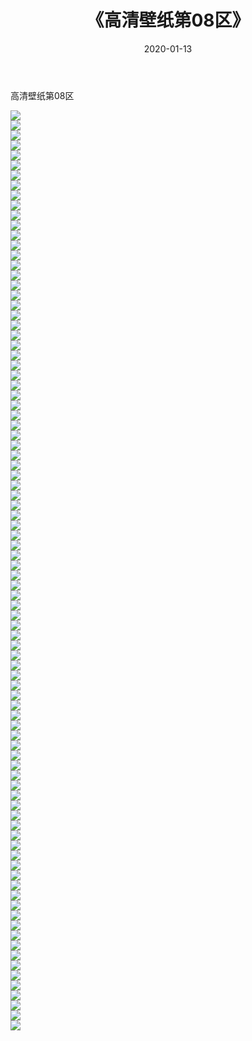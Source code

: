 ﻿---
layout: post
title:  《高清壁纸第08区》
date:   2020-01-13
img: http://pic.660000.xyz/1:/壁纸/高清壁纸/高清壁纸第08区/000.jpg
categories: [美女, 清纯, 唯美]
---

高清壁纸第08区

  ![](http://pic.660000.xyz/1:/壁纸/高清壁纸/高清壁纸第08区/001.jpg) <br> ![](http://pic.660000.xyz/1:/壁纸/高清壁纸/高清壁纸第08区/002.jpg) <br> ![](http://pic.660000.xyz/1:/壁纸/高清壁纸/高清壁纸第08区/003.jpg) <br> ![](http://pic.660000.xyz/1:/壁纸/高清壁纸/高清壁纸第08区/004.jpg) <br> ![](http://pic.660000.xyz/1:/壁纸/高清壁纸/高清壁纸第08区/005.jpg) <br> ![](http://pic.660000.xyz/1:/壁纸/高清壁纸/高清壁纸第08区/006.jpg) <br> ![](http://pic.660000.xyz/1:/壁纸/高清壁纸/高清壁纸第08区/007.jpg) <br> ![](http://pic.660000.xyz/1:/壁纸/高清壁纸/高清壁纸第08区/008.jpg) <br> ![](http://pic.660000.xyz/1:/壁纸/高清壁纸/高清壁纸第08区/009.jpg) <br> ![](http://pic.660000.xyz/1:/壁纸/高清壁纸/高清壁纸第08区/010.jpg) <br> ![](http://pic.660000.xyz/1:/壁纸/高清壁纸/高清壁纸第08区/011.jpg) <br> ![](http://pic.660000.xyz/1:/壁纸/高清壁纸/高清壁纸第08区/012.jpg) <br> ![](http://pic.660000.xyz/1:/壁纸/高清壁纸/高清壁纸第08区/013.jpg) <br> ![](http://pic.660000.xyz/1:/壁纸/高清壁纸/高清壁纸第08区/014.jpg) <br> ![](http://pic.660000.xyz/1:/壁纸/高清壁纸/高清壁纸第08区/015.jpg) <br> ![](http://pic.660000.xyz/1:/壁纸/高清壁纸/高清壁纸第08区/016.jpg) <br> ![](http://pic.660000.xyz/1:/壁纸/高清壁纸/高清壁纸第08区/017.jpg) <br> ![](http://pic.660000.xyz/1:/壁纸/高清壁纸/高清壁纸第08区/018.jpg) <br> ![](http://pic.660000.xyz/1:/壁纸/高清壁纸/高清壁纸第08区/019.jpg) <br> ![](http://pic.660000.xyz/1:/壁纸/高清壁纸/高清壁纸第08区/020.jpg) <br> ![](http://pic.660000.xyz/1:/壁纸/高清壁纸/高清壁纸第08区/021.jpg) <br> ![](http://pic.660000.xyz/1:/壁纸/高清壁纸/高清壁纸第08区/022.jpg) <br> ![](http://pic.660000.xyz/1:/壁纸/高清壁纸/高清壁纸第08区/023.jpg) <br> ![](http://pic.660000.xyz/1:/壁纸/高清壁纸/高清壁纸第08区/024.jpg) <br> ![](http://pic.660000.xyz/1:/壁纸/高清壁纸/高清壁纸第08区/025.jpg) <br> ![](http://pic.660000.xyz/1:/壁纸/高清壁纸/高清壁纸第08区/026.jpg) <br> ![](http://pic.660000.xyz/1:/壁纸/高清壁纸/高清壁纸第08区/027.jpg) <br> ![](http://pic.660000.xyz/1:/壁纸/高清壁纸/高清壁纸第08区/028.jpg) <br> ![](http://pic.660000.xyz/1:/壁纸/高清壁纸/高清壁纸第08区/029.jpg) <br> ![](http://pic.660000.xyz/1:/壁纸/高清壁纸/高清壁纸第08区/030.jpg) <br> ![](http://pic.660000.xyz/1:/壁纸/高清壁纸/高清壁纸第08区/031.jpg) <br> ![](http://pic.660000.xyz/1:/壁纸/高清壁纸/高清壁纸第08区/032.jpg) <br> ![](http://pic.660000.xyz/1:/壁纸/高清壁纸/高清壁纸第08区/033.jpg) <br> ![](http://pic.660000.xyz/1:/壁纸/高清壁纸/高清壁纸第08区/034.jpg) <br> ![](http://pic.660000.xyz/1:/壁纸/高清壁纸/高清壁纸第08区/035.jpg) <br> ![](http://pic.660000.xyz/1:/壁纸/高清壁纸/高清壁纸第08区/036.jpg) <br> ![](http://pic.660000.xyz/1:/壁纸/高清壁纸/高清壁纸第08区/037.jpg) <br> ![](http://pic.660000.xyz/1:/壁纸/高清壁纸/高清壁纸第08区/038.jpg) <br> ![](http://pic.660000.xyz/1:/壁纸/高清壁纸/高清壁纸第08区/039.jpg) <br> ![](http://pic.660000.xyz/1:/壁纸/高清壁纸/高清壁纸第08区/040.jpg) <br> ![](http://pic.660000.xyz/1:/壁纸/高清壁纸/高清壁纸第08区/041.jpg) <br> ![](http://pic.660000.xyz/1:/壁纸/高清壁纸/高清壁纸第08区/042.jpg) <br> ![](http://pic.660000.xyz/1:/壁纸/高清壁纸/高清壁纸第08区/043.jpg) <br> ![](http://pic.660000.xyz/1:/壁纸/高清壁纸/高清壁纸第08区/044.jpg) <br> ![](http://pic.660000.xyz/1:/壁纸/高清壁纸/高清壁纸第08区/045.jpg) <br> ![](http://pic.660000.xyz/1:/壁纸/高清壁纸/高清壁纸第08区/046.jpg) <br> ![](http://pic.660000.xyz/1:/壁纸/高清壁纸/高清壁纸第08区/047.jpg) <br> ![](http://pic.660000.xyz/1:/壁纸/高清壁纸/高清壁纸第08区/048.jpg) <br> ![](http://pic.660000.xyz/1:/壁纸/高清壁纸/高清壁纸第08区/049.jpg) <br> ![](http://pic.660000.xyz/1:/壁纸/高清壁纸/高清壁纸第08区/050.jpg) <br> ![](http://pic.660000.xyz/1:/壁纸/高清壁纸/高清壁纸第08区/051.jpg) <br> ![](http://pic.660000.xyz/1:/壁纸/高清壁纸/高清壁纸第08区/052.jpg) <br> ![](http://pic.660000.xyz/1:/壁纸/高清壁纸/高清壁纸第08区/053.jpg) <br> ![](http://pic.660000.xyz/1:/壁纸/高清壁纸/高清壁纸第08区/054.jpg) <br> ![](http://pic.660000.xyz/1:/壁纸/高清壁纸/高清壁纸第08区/055.jpg) <br> ![](http://pic.660000.xyz/1:/壁纸/高清壁纸/高清壁纸第08区/056.jpg) <br> ![](http://pic.660000.xyz/1:/壁纸/高清壁纸/高清壁纸第08区/057.jpg) <br> ![](http://pic.660000.xyz/1:/壁纸/高清壁纸/高清壁纸第08区/058.jpg) <br> ![](http://pic.660000.xyz/1:/壁纸/高清壁纸/高清壁纸第08区/059.jpg) <br> ![](http://pic.660000.xyz/1:/壁纸/高清壁纸/高清壁纸第08区/060.jpg) <br> ![](http://pic.660000.xyz/1:/壁纸/高清壁纸/高清壁纸第08区/061.jpg) <br> ![](http://pic.660000.xyz/1:/壁纸/高清壁纸/高清壁纸第08区/062.jpg) <br> ![](http://pic.660000.xyz/1:/壁纸/高清壁纸/高清壁纸第08区/063.jpg) <br> ![](http://pic.660000.xyz/1:/壁纸/高清壁纸/高清壁纸第08区/064.jpg) <br> ![](http://pic.660000.xyz/1:/壁纸/高清壁纸/高清壁纸第08区/065.jpg) <br> ![](http://pic.660000.xyz/1:/壁纸/高清壁纸/高清壁纸第08区/066.jpg) <br> ![](http://pic.660000.xyz/1:/壁纸/高清壁纸/高清壁纸第08区/067.jpg) <br> ![](http://pic.660000.xyz/1:/壁纸/高清壁纸/高清壁纸第08区/068.jpg) <br> ![](http://pic.660000.xyz/1:/壁纸/高清壁纸/高清壁纸第08区/069.jpg) <br> ![](http://pic.660000.xyz/1:/壁纸/高清壁纸/高清壁纸第08区/070.bmp) <br> ![](http://pic.660000.xyz/1:/壁纸/高清壁纸/高清壁纸第08区/071.bmp) <br> ![](http://pic.660000.xyz/1:/壁纸/高清壁纸/高清壁纸第08区/072.bmp) <br> ![](http://pic.660000.xyz/1:/壁纸/高清壁纸/高清壁纸第08区/073.bmp) <br> ![](http://pic.660000.xyz/1:/壁纸/高清壁纸/高清壁纸第08区/074.jpg) <br> ![](http://pic.660000.xyz/1:/壁纸/高清壁纸/高清壁纸第08区/075.jpg) <br> ![](http://pic.660000.xyz/1:/壁纸/高清壁纸/高清壁纸第08区/076.jpg) <br> ![](http://pic.660000.xyz/1:/壁纸/高清壁纸/高清壁纸第08区/077.jpg) <br> ![](http://pic.660000.xyz/1:/壁纸/高清壁纸/高清壁纸第08区/078.jpg) <br> ![](http://pic.660000.xyz/1:/壁纸/高清壁纸/高清壁纸第08区/079.jpg) <br> ![](http://pic.660000.xyz/1:/壁纸/高清壁纸/高清壁纸第08区/080.jpg) <br> ![](http://pic.660000.xyz/1:/壁纸/高清壁纸/高清壁纸第08区/081.jpg) <br> ![](http://pic.660000.xyz/1:/壁纸/高清壁纸/高清壁纸第08区/082.jpg) <br> ![](http://pic.660000.xyz/1:/壁纸/高清壁纸/高清壁纸第08区/083.jpg) <br> ![](http://pic.660000.xyz/1:/壁纸/高清壁纸/高清壁纸第08区/084.jpg) <br> ![](http://pic.660000.xyz/1:/壁纸/高清壁纸/高清壁纸第08区/085.jpg) <br> ![](http://pic.660000.xyz/1:/壁纸/高清壁纸/高清壁纸第08区/086.jpg) <br> ![](http://pic.660000.xyz/1:/壁纸/高清壁纸/高清壁纸第08区/087.jpg) <br> ![](http://pic.660000.xyz/1:/壁纸/高清壁纸/高清壁纸第08区/088.jpg) <br> ![](http://pic.660000.xyz/1:/壁纸/高清壁纸/高清壁纸第08区/089.jpg) <br> ![](http://pic.660000.xyz/1:/壁纸/高清壁纸/高清壁纸第08区/090.jpg) <br> ![](http://pic.660000.xyz/1:/壁纸/高清壁纸/高清壁纸第08区/091.jpg) <br> ![](http://pic.660000.xyz/1:/壁纸/高清壁纸/高清壁纸第08区/092.jpg) <br>